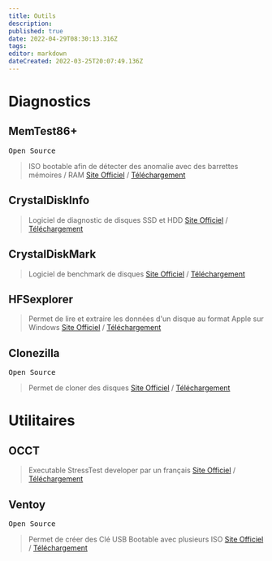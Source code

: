 ```yaml
---
title: Outils
description: 
published: true
date: 2022-04-29T08:30:13.316Z
tags: 
editor: markdown
dateCreated: 2022-03-25T20:07:49.136Z
---
```


# Diagnostics
## MemTest86+
<kbd>Open Source</kbd>
> ISO bootable afin de détecter des anomalie avec des barrettes mémoires / RAM
[Site Officiel](https://www.memtest.org) / [Téléchargement](https://www.memtest.org/#downiso)

## CrystalDiskInfo
> Logiciel de diagnostic de disques SSD et HDD
[Site Officiel](https://crystalmark.info) / [Téléchargement](https://crystalmark.info/en/download/)

## CrystalDiskMark
> Logiciel de benchmark de disques
[Site Officiel](https://crystalmark.info) / [Téléchargement](https://crystalmark.info/en/download/)

## HFSexplorer

> Permet de lire et extraire les données d'un disque au format Apple sur Windows
[Site Officiel](https://catacombae.org/hfsexplorer/) / [Téléchargement](https://catacombae.org/hfsexplorer/)

## Clonezilla
<kbd>Open Source</kbd>
> Permet de cloner des disques
[Site Officiel](https://clonezilla.org) / [Téléchargement](https://clonezilla.org/downloads/download.php?branch=stable)

# Utilitaires
## OCCT
> Executable StressTest developer par un français
[Site Officiel](https://www.ocbase.com) / [Téléchargement](https://www.ocbase.com/download)

## Ventoy
<kbd>Open Source</kbd>

> Permet de créer des Clé USB Bootable avec plusieurs ISO
[Site Officiel](https://ventoy.net/en/) / [Téléchargement](https://ventoy.net/en/download.html)


